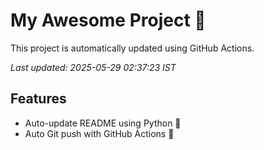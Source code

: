 # My Awesome Project 🚀

This project is automatically updated using GitHub Actions.

_Last updated: 2025-05-29 02:37:23 IST_

## Features
- Auto-update README using Python 🐍
- Auto Git push with GitHub Actions 🤖

